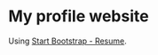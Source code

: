 # My profile website

Using [Start Bootstrap - Resume](https://github.com/startbootstrap/startbootstrap-resume).
